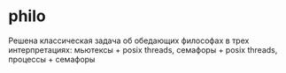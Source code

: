 # philo
Решена классическая задача об обедающих философах в трех интерпретациях: мьютексы + posix threads, семафоры + posix threads, процессы + семафоры
